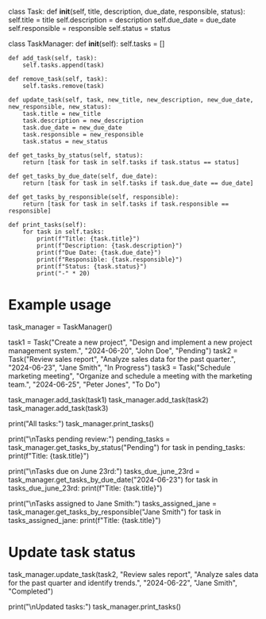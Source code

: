 class Task:
    def __init__(self, title, description, due_date, responsible, status):
        self.title = title
        self.description = description
        self.due_date = due_date
        self.responsible = responsible
        self.status = status

class TaskManager:
    def __init__(self):
        self.tasks = []

    def add_task(self, task):
        self.tasks.append(task)

    def remove_task(self, task):
        self.tasks.remove(task)

    def update_task(self, task, new_title, new_description, new_due_date, new_responsible, new_status):
        task.title = new_title
        task.description = new_description
        task.due_date = new_due_date
        task.responsible = new_responsible
        task.status = new_status

    def get_tasks_by_status(self, status):
        return [task for task in self.tasks if task.status == status]

    def get_tasks_by_due_date(self, due_date):
        return [task for task in self.tasks if task.due_date == due_date]

    def get_tasks_by_responsible(self, responsible):
        return [task for task in self.tasks if task.responsible == responsible]

    def print_tasks(self):
        for task in self.tasks:
            print(f"Title: {task.title}")
            print(f"Description: {task.description}")
            print(f"Due Date: {task.due_date}")
            print(f"Responsible: {task.responsible}")
            print(f"Status: {task.status}")
            print("-" * 20)

# Example usage
task_manager = TaskManager()

task1 = Task("Create a new project", "Design and implement a new project management system.", "2024-06-20", "John Doe", "Pending")
task2 = Task("Review sales report", "Analyze sales data for the past quarter.", "2024-06-23", "Jane Smith", "In Progress")
task3 = Task("Schedule marketing meeting", "Organize and schedule a meeting with the marketing team.", "2024-06-25", "Peter Jones", "To Do")

task_manager.add_task(task1)
task_manager.add_task(task2)
task_manager.add_task(task3)

print("All tasks:")
task_manager.print_tasks()

print("\nTasks pending review:")
pending_tasks = task_manager.get_tasks_by_status("Pending")
for task in pending_tasks:
    print(f"Title: {task.title}")

print("\nTasks due on June 23rd:")
tasks_due_june_23rd = task_manager.get_tasks_by_due_date("2024-06-23")
for task in tasks_due_june_23rd:
    print(f"Title: {task.title}")

print("\nTasks assigned to Jane Smith:")
tasks_assigned_jane = task_manager.get_tasks_by_responsible("Jane Smith")
for task in tasks_assigned_jane:
    print(f"Title: {task.title}")

# Update task status
task_manager.update_task(task2, "Review sales report", "Analyze sales data for the past quarter and identify trends.", "2024-06-22", "Jane Smith", "Completed")

print("\nUpdated tasks:")
task_manager.print_tasks()
